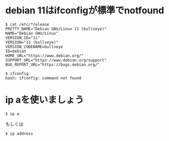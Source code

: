 # debian 11はifconfigが標準でnotfound
```
$ cat /etc/*release
PRETTY_NAME="Debian GNU/Linux 11 (bullseye)"
NAME="Debian GNU/Linux"
VERSION_ID="11"
VERSION="11 (bullseye)"
VERSION_CODENAME=bullseye
ID=debian
HOME_URL="https://www.debian.org/"
SUPPORT_URL="https://www.debian.org/support"
BUG_REPORT_URL="https://bugs.debian.org/"
```
```
$ ifconfig
bash: ifconfig: command not found
```

# ip aを使いましょう
```
$ ip a
```
もしくは
```
$ ip address
```

